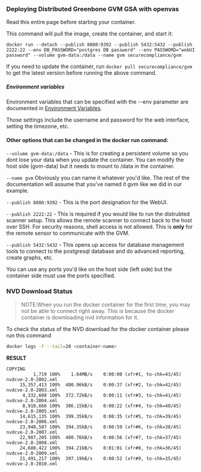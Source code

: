 ### Deploying Distributed Greenbone GVM GSA with openvas

Read this entire page before starting your container.



This command will pull the image, create the container, and start it:
```console
docker run --detach --publish 8080:9392 --publish 5432:5432 --publish 2222:22 --env DB_PASSWORD="postgres DB password" --env PASSWORD="webUI password" --volume gvm-data:/data --name gvm securecompliance/gvm
```
If you need to update the container, run `docker pull securecompliance/gvm` to get the latest version before running the above command.
##### Environment variables

Environment variables that can be specified with the --env parameter are documented in [Environment Variables](environment-variables.md).

Those settings include the username and password for the web interface, setting the timezone, etc.


#### Other options that can be changed in the docker run command:

`--volume gvm-data:/data` - This is for creating a persistent volume so you dont lose your data when you update the container. You can modify the host side (gvm-data) but it needs to mount to /data in the container.

`--name gvm` Obviously you can name it whatever you\'d like. The rest of the documentation will assume that you\'ve named it gvm like we did in our example.

`--publish 8080:9392` - This is the port designation for the WebUI.

`--publish 2222:22` - This is required if you would like to run the distrubted scanner setup. This allows the remote scanner to connect back to the host over SSH. For security reasons, shell access is not allowed. This is **only** for the remote sensor to communicate with the GVM.

`--publish 5432:5432` - This opens up access for database management tools to connect to the postgresql database and do advanced reporting, create graphs, etc. 

You can use any ports you\'d like on the host side (left side) but the container side must use the ports specified.

### NVD Download Status
> NOTE:When you run the docker container for the first time, you may not be able to connect right away. This is because the docker container is downloading nvd information for it.
> 

To check the status of the NVD download for the docker container please run this command

```bash
docker logs -f --tail=20 <container-name>
```

**RESULT**
```
COPYING
          1,719 100%    1.64MB/s    0:00:00 (xfr#1, to-chk=43/45)
nvdcve-2.0-2002.xml
     15,357,413 100%  400.96kB/s    0:00:37 (xfr#2, to-chk=42/45)
nvdcve-2.0-2003.xml
      4,332,608 100%  372.72kB/s    0:00:11 (xfr#3, to-chk=41/45)
nvdcve-2.0-2004.xml
      8,910,666 100%  386.15kB/s    0:00:22 (xfr#4, to-chk=40/45)
nvdcve-2.0-2005.xml
     14,615,135 100%  399.35kB/s    0:00:35 (xfr#5, to-chk=39/45)
nvdcve-2.0-2006.xml
     23,948,587 100%  394.35kB/s    0:00:59 (xfr#6, to-chk=38/45)
nvdcve-2.0-2007.xml
     22,987,205 100%  400.76kB/s    0:00:56 (xfr#7, to-chk=37/45)
nvdcve-2.0-2008.xml
     24,680,422 100%  394.21kB/s    0:01:01 (xfr#8, to-chk=36/45)
nvdcve-2.0-2009.xml
     21,491,217 100%  397.19kB/s    0:00:52 (xfr#9, to-chk=35/45)
nvdcve-2.0-2010.xml
```

